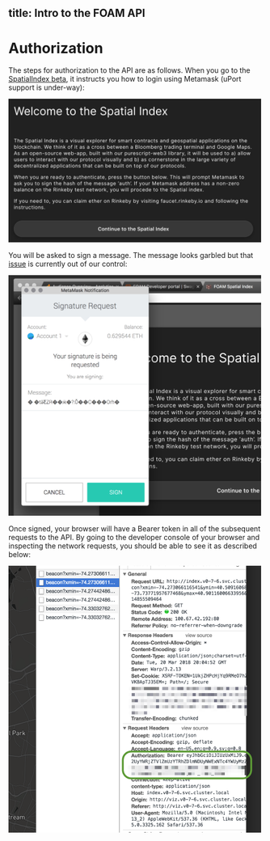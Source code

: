 title: Intro to the FOAM API
---

# Authorization

The steps for authorization to the API are as follows. When you go to the [SpatialIndex beta](https://beta.foam.space), it instructs you how to login using Metamask (uPort support is under-way):

<img src="../images/auth_01.png" width="500">

You will be asked to sign a message. The message looks garbled but that [issue](https://github.com/ethereum/EIPs/pull/712) is currently out of our control:

<img src="../images/auth_02.png" width="500">

Once signed, your browser will have a Bearer token in all of the subsequent requests to the API. By going to the developer console of your browser and inspecting the network requests, you should be able to see it as described below:

<img src="../images/auth_03.png" width="500">
